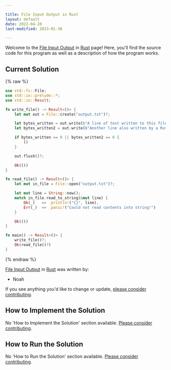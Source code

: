 ```yaml
---

title: File Input Output in Rust
layout: default
date: 2022-04-28
last-modified: 2023-01-30

---
```


Welcome to the [File Input Output](https://sampleprograms.io/projects/file-input-output) in [Rust](https://sampleprograms.io/languages/rust) page! Here, you'll find the source code for this program as well as a description of how the program works.

## Current Solution

{% raw %}

```rust
use std::fs::File;
use std::io::prelude::*;
use std::io::Result;

fn write_file() -> Result<()> {
    let mut out = File::create("output.txt")?;

    let bytes_written = out.write(b"A line of text written to this file in Rust!\n").unwrap_or(0);
    let bytes_written2 = out.write(b"Another line also written by a Rust program!\n").unwrap_or(0);

    if bytes_written == 0 || bytes_written2 == 0 {
        ()
    }

    out.flush()?;

    Ok(())
}

fn read_file() -> Result<()> {
    let mut in_file = File::open("output.txt")?;

    let mut line = String::new();
    match in_file.read_to_string(&mut line) {
        Ok(_)   =>  println!("{}", line),
        Err(_)  =>  panic!("Could not read contents into string!")
    }

    Ok(())
}

fn main() -> Result<()> {
    write_file()?;
    Ok(read_file()?)
}
```

{% endraw %}

[File Input Output](https://sampleprograms.io/projects/file-input-output) in [Rust](https://sampleprograms.io/languages/rust) was written by:

- Noah

If you see anything you'd like to change or update, [please consider contributing](https://github.com/TheRenegadeCoder/sample-programs).

## How to Implement the Solution

No 'How to Implement the Solution' section available. [Please consider contributing](https://github.com/TheRenegadeCoder/sample-programs-website).

## How to Run the Solution

No 'How to Run the Solution' section available. [Please consider contributing](https://github.com/TheRenegadeCoder/sample-programs-website).